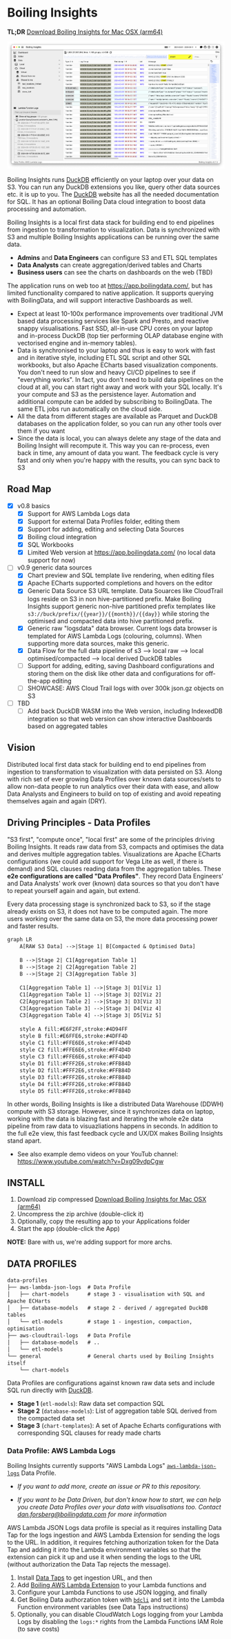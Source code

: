 # Boiling Insights

**TL;DR** [Download Boiling Insights for Mac OSX (arm64)](http://boilingdata-public.s3-website-eu-west-1.amazonaws.com/)

<p align="center">
  <img src="img/2024-09-11__BoilingInsights_screenshot.png" title="Boiling Insights Example Screenshot">
</p>

Boiling Insights runs <a href="https://duckdb.org/">DuckDB</a> efficiently on your laptop over your data on S3. You can run any DuckDB extensions you like, query other data sources etc. it is up to you. The <a href="https://duckdb.org/">DuckDB</a> website has all the needed documentation for SQL. It has an optional Boiling Data cloud integration to boost data processing and automation.

Boiling Insights is a local first data stack for building end to end pipelines from ingestion to transformation to visualization. Data is synchronized with S3 and multiple Boiling Insights applications can be running over the same data.

- **Admins** and **Data Engineers** can configure S3 and ETL SQL templates
- **Data Analysts** can create aggregation/derived tables and Charts
- **Business users** can see the charts on dashboards on the web (TBD)

The application runs on web too at https://app.boilingdata.com/, but has limited functionality compared to native application. It supports querying with BoilingData, and will support interactive Dashboards as well.

- Expect at least 10-100x performance improvements over traditional JVM based data processing services like Spark and Presto, and reactive snappy visualisations. Fast SSD, all-in-use CPU cores on your laptop and in-process DuckDB (top tier performing OLAP database engine with vectorised engine and in-memory tables).
- Data is synchronised to your laptop and thus is easy to work with fast and in iterative style, including ETL SQL script and other SQL workbooks, but also Apache ECharts based visualization components. You don't need to run slow and heavy CI/CD pipelines to see if "everything works". In fact, you don't need to build data pipelines on the cloud at all, you can start right away and work with your SQL locally. It's your compute and S3 as the persistence layer. Automation and additional compute can be added by subscribing to BoilingData. The same ETL jobs run automatically on the cloud side.
- All the data from different stages are available as Parquet and DuckDB databases on the application folder, so you can run any other tools over them if you want
- Since the data is local, you can always delete any stage of the data and Boiling Insight will recompute it. This way you can re-process, even back in time, any amount of data you want. The feedback cycle is very fast and only when you're happy with the results, you can sync back to S3

## Road Map

- [x] v0.8 basics
  - [x] Support for AWS Lambda Logs data
  - [x] Support for external Data Profiles folder, editing them
  - [x] Support for adding, editing and selecting Data Sources
  - [x] Boiling cloud integration
  - [x] SQL Workbooks
  - [x] Limited Web version at https://app.boilingdata.com/ (no local data support for now)
- [ ] v0.9 generic data sources
  - [x] Chart preview and SQL template live rendering, when editing files
  - [x] Apache ECharts supported completions and hovers on the editor
  - [x] Generic Data Source S3 URL template. Data Souarces like CloudTrail logs reside on S3 in non hive-partitioned prefix. Make Boiling Insights support generic non-hive partitioned prefix templates like `s3://buck/prefix/{{year}}/{{month}}/{{day}}` while storing the optimised and compacted data into hive partitioned prefix.
  - [x] Generic raw "logsdata" data browser. Current logs data browser is templated for AWS Lambda Logs (colouring, columns). When supporting more data sources, make this generic.
  - [x] Data Flow for the full data pipeline of s3 --> local raw --> local optimised/compacted --> local derived DuckDB tables
  - [ ] Support for adding, editing, saving Dashboard configurations and storing them on the disk like other data and configurations for off-the-app editing
  - [ ] SHOWCASE: AWS Cloud Trail logs with over 300k json.gz objects on S3
- [ ] TBD
  - [ ] Add back DuckDB WASM into the Web version, including IndexedDB integration so that web version can show interactive Dashboards based on aggregated tables

## Vision

Distributed local first data stack for building end to end pipelines from ingestion to transformation to visualization with data persisted on S3. Along with rich set of ever growing Data Profiles over known data sources/sets to allow non-data people to run analytics over their data with ease, and allow Data Analysts and Engineers to build on top of existing and avoid repeating themselves again and again (DRY).

## Driving Principles - Data Profiles

"S3 first", "compute once", "local first" are some of the principles driving Boiling Insights. It reads raw data from S3, compacts and optimises the data and derives multiple aggregation tables. Visualizations are Apache ECharts configurations (we could add support for Vega Lite as well, if there is demand) and SQL clauses reading data from the aggregation tables. These **e2e configurations are called "Data Profiles"**. They record Data Engineers' and Data Analysts' work over (known) data sources so that you don't have to repeat yourself again and again, but extend.

Every data processing stage is synchronized back to S3, so if the stage already exists on S3, it does not have to be computed again. The more users working over the same data on S3, the more data processing power and faster results.

```mermaid
graph LR
    A[RAW S3 Data] -->|Stage 1| B[Compacted & Optimised Data]

    B -->|Stage 2| C1[Aggregation Table 1]
    B -->|Stage 2| C2[Aggregation Table 2]
    B -->|Stage 2| C3[Aggregation Table 3]

    C1[Aggregation Table 1] -->|Stage 3| D1[Viz 1]
    C1[Aggregation Table 1] -->|Stage 3| D2[Viz 2]
    C2[Aggregation Table 2] -->|Stage 3| D3[Viz 3]
    C3[Aggregation Table 3] -->|Stage 3| D4[Viz 4]
    C3[Aggregation Table 4] -->|Stage 3| D5[Viz 5]

    style A fill:#E6F2FF,stroke:#4D94FF
    style B fill:#E6FFE6,stroke:#4DFF4D
    style C1 fill:#FFE6E6,stroke:#FF4D4D
    style C2 fill:#FFE6E6,stroke:#FF4D4D
    style C3 fill:#FFE6E6,stroke:#FF4D4D
    style D1 fill:#FFF2E6,stroke:#FFB84D
    style D2 fill:#FFF2E6,stroke:#FFB84D
    style D3 fill:#FFF2E6,stroke:#FFB84D
    style D4 fill:#FFF2E6,stroke:#FFB84D
    style D5 fill:#FFF2E6,stroke:#FFB84D
```

In other words, Boiling Insights is like a distributed Data Warehouse (DDWH) compute with S3 storage. However, since it synchronizes data on laptop, working with the data is blazing fast and iterating the whole e2e data pipeline from raw data to visuazliations happens in seconds. In addition to the full e2e view, this fast feedback cycle and UX/DX makes Boiling Insights stand apart.

- See also example demo videos on your YouTub channel: https://www.youtube.com/watch?v=Dxg09vdpCgw

## INSTALL

1. Download zip compressed [Download Boiling Insights for Mac OSX (arm64)](http://boilingdata-public.s3-website-eu-west-1.amazonaws.com/)
2. Uncompress the zip archive (double-click it)
3. Optionally, copy the resulting app to your Applications folder
4. Start the app (double-click the App)

**NOTE:** Bare with us, we're adding support for more archs.

## DATA PROFILES

```shell
data-profiles
├── aws-lambda-json-logs  # Data Profile
│   ├── chart-models      # stage 3 - visualisation with SQL and Apache ECHarts
│   ├── database-models   # stage 2 - derived / aggregated DuckDB tables
│   └── etl-models        # stage 1 - ingestion, compaction, optimisation
├── aws-cloudtrail-logs   # Data Profile
│   ├── database-models   # ..
│   └── etl-models
└── general               # General charts used by Boiling Insights itself
    └── chart-models
```

Data Profiles are configurations against known raw data sets and include SQL run directly with [DuckDB](https://www.duckdb.org/).

- **Stage 1** (`etl-models`): Raw data set compaction SQL
- **Stage 2** (`database-models`): List of aggregation table SQL derived from the compacted data set
- **Stage 3** (`chart-templates`): A set of Apache Echarts configurations with corresponding SQL clauses for ready made charts

### Data Profile: AWS Lambda Logs

Boiling Insights currently supports "AWS Lambda Logs" [`aws-lambda-json-logs`](data-profiles/aws-lambda-json-logs/) Data Profile.

- _If you want to add more, create an issue or PR to this repository._

- _If you want to be Data Driven, but don't know how to start, we can help you create Data Profiles over your data with visualisations too. Contact dan.forsberg@boilingdata.com for more information_

AWS Lambda JSON Logs data profile is special as it requires installing Data Tap for the logs ingestion and AWS Lambda Extension for sending the logs to the URL. In addition, it requires fetching authorization token for the Data Tap and adding it into the Lambda environment variables so that the extension can pick it up and use it when sending the logs to the URL (without authorization the Data Tap rejects the message).

1. Install [Data Taps](https://github.com/boilingdata/data-taps-template) to get ingestion URL, and then
2. Add [Boiling AWS Lambda Extension](https://github.com/dforsber/data-taps-lambda-extension) to your Lambda functions and
3. Configure your Lambda Functions to use JSON logging, and finally
4. Get Boiling Data authorzation token with [`bdcli`](https://github.com/boilingdata/boilingdata-bdcli) and set it into the Lambda Function environment variables (see Data Taps instructions)
5. Optionally, you can disable CloudWatch Logs logging from your Lambda Logs by disabling the `logs:*` rights from the Lambda Functions IAM Role (to save costs)
